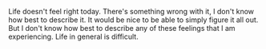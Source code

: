 Life doesn't feel right today. There's something wrong with it, I don't know how 
best to describe it. It would be nice to be able to simply figure it all out. 
But I don't know how best to describe any of these feelings that I am 
experiencing. Life in general is difficult.
